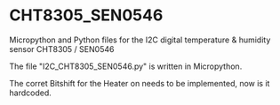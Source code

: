 # CHT8305_SEN0546
Micropython and Python files for the  I2C digital temperature &amp; humidity sensor CHT8305 / SEN0546

The file "I2C_CHT8305_SEN0546.py" is written in Micropython.

The corret Bitshift for the Heater on needs to be implemented, now is it hardcoded.